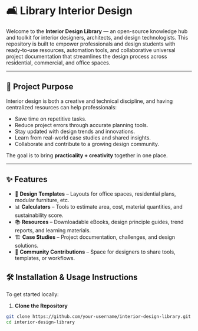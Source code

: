 
# 🛋️ Library Interior Design

Welcome to the **Interior Design Library** — an open-source knowledge hub and toolkit for interior designers, architects, and design technologists. This repository is built to empower professionals and design students with ready-to-use resources, automation tools, and collaborative universal project documentation that streamlines the design process across residential, commercial, and office spaces.

---

## 🎯 Project Purpose

Interior design is both a creative and technical discipline, and having centralized resources can help professionals:

- Save time on repetitive tasks.
- Reduce project errors through accurate planning tools.
- Stay updated with design trends and innovations.
- Learn from real-world case studies and shared insights.
- Collaborate and contribute to a growing design community.

The goal is to bring **practicality + creativity** together in one place.

---

## ✨ Features

- 🎨 **Design Templates** – Layouts for office spaces, residential plans, modular furniture, etc.
- 📊 **Calculators** – Tools to estimate area, cost, material quantities, and sustainability score.
- 📚 **Resources** – Downloadable eBooks, design principle guides, trend reports, and learning materials.
- 🏗️ **Case Studies** – Project documentation, challenges, and design solutions.
- 👥 **Community Contributions** – Space for designers to share tools, templates, or workflows.


## 🛠️ Installation & Usage Instructions

To get started locally:

1. **Clone the Repository**
```bash
git clone https://github.com/your-username/interior-design-library.git
cd interior-design-library
